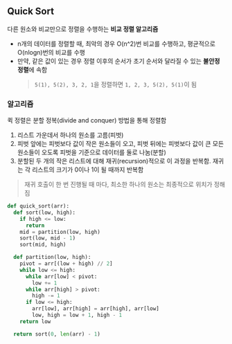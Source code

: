 ## Quick Sort

다른 원소와 비교만으로 정렬을 수행하는 **비교 정렬 알고리즘**

- n개의 데이터를 정렬할 때, 최악의 경우 O(n^2)번 비교를 수행하고, 평균적으로 O(nlogn)번의 비교를 수행
- 만약, 같은 값이 있는 경우 정렬 이후의 순서가 초기 순서와 달라질 수 있는 **불안정 정렬**에 속함
  > `5(1), 5(2), 3, 2, 1`을 정렬하면 `1, 2, 3, 5(2), 5(1)`이 됨

### 알고리즘

퀵 정렬은 분할 정복(divide and conquer) 방법을 통해 정렬함

1. 리스트 가운데서 하나의 원소를 고름(피벗)
2. 피벗 앞에는 피벗보다 값이 작은 원소들이 오고, 피벗 뒤에는 피벗보다 값이 큰 모든 원소들이 오도록 피벗을 기준으로 데이터를 둘로 나눔(분할)
3. 분할된 두 개의 작은 리스트에 대해 재귀(recursion)적으로 이 과정을 반복함. 재귀는 각 리스트의 크기가 0이나 1이 될 때까지 반복함

> 재귀 호출이 한 번 진행될 때 마다, 최소한 하나의 원소는 최종적으로 위치가 정해짐

```python
def quick_sort(arr):
  def sort(low, high):
    if high <= low:
      return
    mid = partition(low, high)
    sort(low, mid - 1)
    sort(mid, high)

  def partition(low, high):
    pivot = arr[(low + high) // 2]
    while low <= high:
      while arr[low] < pivot:
        low += 1
      while arr[high] > pivot:
        high -= 1
      if low <= high:
        arr[low], arr[high] = arr[high], arr[low]
        low, high = low + 1, high - 1
    return low

  return sort(0, len(arr) - 1)

```
